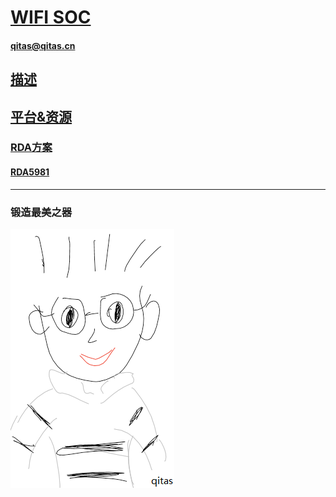 ﻿# [WIFI SOC](https://github.com/qitas/WIFI) 

#### qitas@qitas.cn

## [描述](https://github.com/qitas/WIFI/wiki) 

## [平台&资源](qitas/)

### [RDA方案](RDA/)

#### [RDA5981](RDA/RDA5981/) 




---

### 锻造最美之器

[![sites](qitas/qitas.png)](http://www.qitas.cn)
